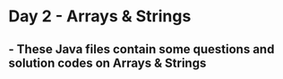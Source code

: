 # Day 2 - Arrays & Strings
## - These Java files contain some questions and solution codes on Arrays & Strings
